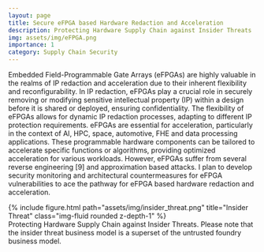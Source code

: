 ```yaml
---
layout: page
title: Secure eFPGA based Hardware Redaction and Acceleration 
description: Protecting Hardware Supply Chain against Insider Threats
img: assets/img/eFPGA.png
importance: 1
category: Supply Chain Security
---
```


Embedded Field-Programmable Gate Arrays (eFPGAs) are highly valuable in the realms of IP redaction and acceleration due to their inherent flexibility and reconfigurability. In IP redaction, eFPGAs play a crucial role in securely removing or modifying sensitive intellectual property (IP) within a design before it is shared or deployed, ensuring confidentiality. The flexibility of eFPGAs allows for dynamic IP redaction processes, adapting to different IP protection requirements. eFPGAs are essential for acceleration, particularly in the context of AI, HPC, space, automotive, FHE and data processing applications. These programmable hardware components can be tailored to accelerate specific functions or algorithms, providing optimized acceleration for various workloads. However, eFPGAs suffer from several reverse engineering [9] and approximation based attacks. I plan to develop security monitoring and architectural countermeasures for eFPGA vulnerabilities to ace the pathway for eFPGA based hardware redaction and acceleration.

<div class="row">
    <div class="col-sm mt-3 mt-md-0">
        {% include figure.html path="assets/img/insider_threat.png" title="Insider Threat" class="img-fluid rounded z-depth-1" %}
    </div>
</div>
<div class="caption">
    Protecting Hardware Supply Chain against Insider Threats. Please note that the insider threat business model is a superset of the untrusted foundry business model.
</div>

